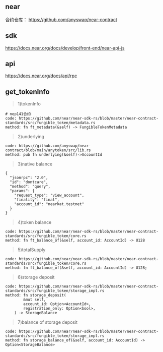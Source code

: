 
## near
合约仓库： https://github.com/anyswap/near-contract 

## sdk
https://docs.near.org/docs/develop/front-end/near-api-js

## api
https://docs.near.org/docs/api/rpc

## get_tokenInfo
>1)tokenInfo 
```shell
# nep141合约
code: https://github.com/near/near-sdk-rs/blob/master/near-contract-standards/src/fungible_token/metadata.rs
method: fn ft_metadata(&self) -> FungibleTokenMetadata
```
>2)underlying
```shell
code: https://github.com/anyswap/near-contract/blob/main/anytoken/src/lib.rs
method: pub fn underlying(&self)->AccountId
```
>3)native balance
```shell
{
  "jsonrpc": "2.0",
  "id": "dontcare",
  "method": "query",
  "params": {
    "request_type": "view_account",
    "finality": "final",
    "account_id": "nearkat.testnet"
  }
}
```
>4)token balance
```shell
code: https://github.com/near/near-sdk-rs/blob/master/near-contract-standards/src/fungible_token/core.rs
method: fn ft_balance_of(&self, account_id: AccountId) -> U128
```
>5)totalSupply
```shell
code: https://github.com/near/near-sdk-rs/blob/master/near-contract-standards/src/fungible_token/core.rs
method: fn ft_balance_of(&self, account_id: AccountId) -> U128;
```
>6)storage deposit
```shell
code: https://github.com/near/near-sdk-rs/blob/master/near-contract-standards/src/fungible_token/storage_impl.rs
method: fn storage_deposit(
        &mut self,
        account_id: Option<AccountId>,
        registration_only: Option<bool>,
    ) -> StorageBalance
```
>7)balance of storage deposit
```shell
code: https://github.com/near/near-sdk-rs/blob/master/near-contract-standards/src/fungible_token/storage_impl.rs
method: fn storage_balance_of(&self, account_id: AccountId) -> Option<StorageBalance>
```
